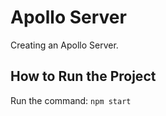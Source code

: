 # Apollo Server

Creating an Apollo Server.

## How to Run the Project

Run the command: `npm start`